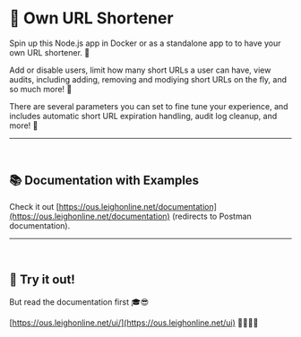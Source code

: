 # 🚀 Own URL Shortener

Spin up this Node.js app in Docker or as a standalone app to to have your own URL shortener. 🧪

Add or disable users, limit how many short URLs a user can have, view audits, including adding, removing and modiying short URLs on the fly, and so much more! 🥳

There are several parameters you can set to fine tune your experience, and includes automatic short URL expiration handling, audit log cleanup, and more! 📜


---
<br />


## 📚 Documentation with Examples
Check it out [https://ous.leighonline.net/documentation](https://ous.leighonline.net/documentation) (redirects to Postman documentation).

---
<br />


## 🤩 Try it out!
But read the documentation first 🎓😎

[https://ous.leighonline.net/ui/](https://ous.leighonline.net/ui)  🎉🥳🎊🎁
